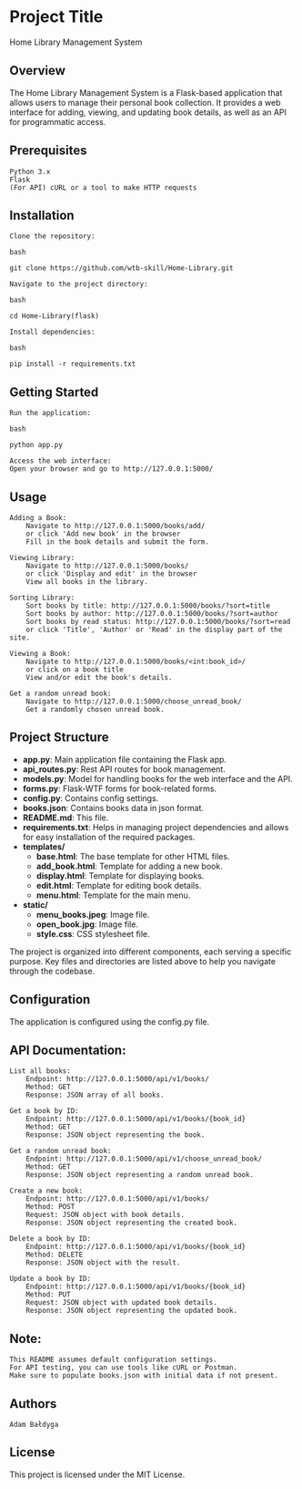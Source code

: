 # Project Title

Home Library Management System

## Overview

The Home Library Management System is a Flask-based application that allows users to manage their personal book collection. It provides a web interface for adding, viewing, and updating book details, as well as an API for programmatic access.

## Prerequisites

    Python 3.x
    Flask
    (For API) cURL or a tool to make HTTP requests

## Installation

    Clone the repository:

    bash

    git clone https://github.com/wtb-skill/Home-Library.git

    Navigate to the project directory:
    
    bash
    
    cd Home-Library(flask)
    
    Install dependencies:
    
    bash

    pip install -r requirements.txt

## Getting Started

    Run the application:

    bash

    python app.py

    Access the web interface:
    Open your browser and go to http://127.0.0.1:5000/

## Usage

    Adding a Book:
        Navigate to http://127.0.0.1:5000/books/add/
        or click 'Add new book' in the browser
        Fill in the book details and submit the form.

    Viewing Library:
        Navigate to http://127.0.0.1:5000/books/
        or click 'Display and edit' in the browser
        View all books in the library.

    Sorting Library:
        Sort books by title: http://127.0.0.1:5000/books/?sort=title
        Sort books by author: http://127.0.0.1:5000/books/?sort=author
        Sort books by read status: http://127.0.0.1:5000/books/?sort=read
        or click 'Title', 'Author' or 'Read' in the display part of the site.

    Viewing a Book:
        Navigate to http://127.0.0.1:5000/books/<int:book_id>/
        or click on a book title 
        View and/or edit the book's details.

    Get a random unread book:
        Navigate to http://127.0.0.1:5000/choose_unread_book/
        Get a randomly chosen unread book.

## Project Structure

- **app.py**: Main application file containing the Flask app.
- **api_routes.py**: Rest API routes for book management.
- **models.py**: Model for handling books for the web interface and the API.
- **forms.py**: Flask-WTF forms for book-related forms.
- **config.py**: Contains config settings.
- **books.json**: Contains books data in json format.
- **README.md**: This file.
- **requirements.txt**: Helps in managing project dependencies and allows for easy installation of the required packages.
- **templates/**
  - **base.html**: The base template for other HTML files.
  - **add_book.html**: Template for adding a new book.
  - **display.html**: Template for displaying books.
  - **edit.html**: Template for editing book details.
  - **menu.html**: Template for the main menu.
- **static/**
  - **menu_books.jpeg**: Image file.
  - **open_book.jpg**: Image file.
  - **style.css**: CSS stylesheet file.

The project is organized into different components, each serving a specific purpose. Key files and directories are listed above to help you navigate through the codebase.


## Configuration

The application is configured using the config.py file. 

## API Documentation:

    List all books:
        Endpoint: http://127.0.0.1:5000/api/v1/books/
        Method: GET
        Response: JSON array of all books.

    Get a book by ID:
        Endpoint: http://127.0.0.1:5000/api/v1/books/{book_id}
        Method: GET
        Response: JSON object representing the book.

    Get a random unread book:
        Endpoint: http://127.0.0.1:5000/api/v1/choose_unread_book/
        Method: GET
        Response: JSON object representing a random unread book.

    Create a new book:
        Endpoint: http://127.0.0.1:5000/api/v1/books/
        Method: POST
        Request: JSON object with book details.
        Response: JSON object representing the created book.

    Delete a book by ID:
        Endpoint: http://127.0.0.1:5000/api/v1/books/{book_id}
        Method: DELETE
        Response: JSON object with the result.

    Update a book by ID:
        Endpoint: http://127.0.0.1:5000/api/v1/books/{book_id}
        Method: PUT
        Request: JSON object with updated book details.
        Response: JSON object representing the updated book.

## Note:

    This README assumes default configuration settings.
    For API testing, you can use tools like cURL or Postman.
    Make sure to populate books.json with initial data if not present.

## Authors

    Adam Bałdyga

## License

This project is licensed under the MIT License.
